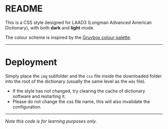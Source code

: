 # README

This is a CSS style designed for LAAD3 (Longman Advanced American Dictionary), with both **dark** and **light** mode.

The colour scheme is inspired by the [Gruvbox colour palette](https://github.com/morhetz/gruvbox.git).

---

# Deployment

Simply place the `img` subfolder and the `css` file inside the downloaded folder into the root of the dictionary (usually the same level as the `mdx` file).

- If the style has not changed, try clearing the cache of dictionary software and restarting it. 
- Please do not change the css file name, this will also invalidate the configuration.

---

*Note this code is for learning purposes only.*

